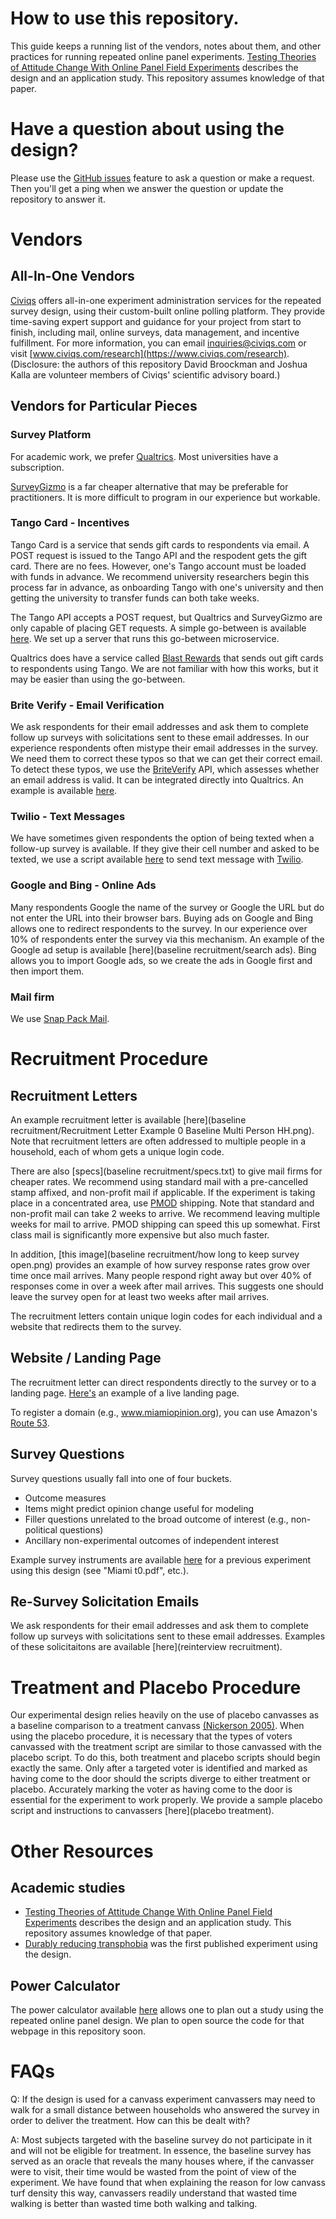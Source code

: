 # How to use this repository.

This guide keeps a running list of the vendors, notes about them, and other practices for running repeated online panel experiments. [Testing Theories of Attitude Change With Online Panel Field Experiments](http://papers.ssrn.com/sol3/papers.cfm?abstract_id=2742869) describes the design and an application study. This repository assumes knowledge of that paper.

# Have a question about using the design?

Please use the [GitHub issues](https://github.com/dbroockman/repeated-online-panel-experiments/issues) feature to ask a question or make a request. Then you'll get a ping when we answer the question or update the repository to answer it.

# Vendors

## All-In-One Vendors

[Civiqs](https://www.civiqs.com/research) offers all-in-one experiment administration services for the repeated survey design, using their custom-built online polling platform. They provide time-saving expert support and guidance for your project from start to finish, including mail, online surveys, data management, and incentive fulfillment. For more information, you can email <inquiries@civiqs.com> or visit [www.civiqs.com/research](https://www.civiqs.com/research). (Disclosure: the authors of this repository David Broockman and Joshua Kalla are volunteer members of Civiqs' scientific advisory board.)

## Vendors for Particular Pieces

### Survey Platform

For academic work, we prefer [Qualtrics](https://www.qualtrics.com). Most universities have a subscription.

[SurveyGizmo](https://www.surveygizmo.com) is a far cheaper alternative that may be preferable for practitioners. It is more difficult to program in our experience but workable.

### Tango Card - Incentives

Tango Card is a service that sends gift cards to respondents via email. A POST request is issued to the Tango API and the respodent gets the gift card. There are no fees. However, one's Tango account must be loaded with funds in advance. We recommend university researchers begin this process far in advance, as onboarding Tango with one's university and then getting the university to transfer funds can both take weeks.

The Tango API accepts a POST request, but Qualtrics and SurveyGizmo are only capable of placing GET requests. A simple go-between is available [here](tango). We set up a server that runs this go-between microservice.

Qualtrics does have a service called [Blast Rewards](https://www.qualtrics.com/innovation-exchange/tango-card/) that sends out gift cards to respondents using Tango. We are not familiar with how this works, but it may be easier than using the go-between.

### Brite Verify - Email Verification

We ask respondents for their email addresses and ask them to complete follow up surveys with solicitations sent to these email addresses. In our experience respondents often mistype their email addresses in the survey. We need them to correct these typos so that we can get their correct email. To detect these typos, we use the [BriteVerify](http://briteverify.com) API, which assesses whether an email address is valid. It can be integrated directly into Qualtrics. An example is available [here](briteverify).

### Twilio - Text Messages

We have sometimes given respondents the option of being texted when a follow-up survey is available. If they give their cell number and asked to be texted, we use a script available [here](twilio/invite_to_post_with_sms.py) to send text message with [Twilio](https://www.twilio.com).

### Google and Bing - Online Ads

Many respondents Google the name of the survey or Google the URL but do not enter the URL into their browser bars. Buying ads on Google and Bing allows one to redirect respondents to the survey. In our experience over 10% of respondents enter the survey via this mechanism. An example of the Google ad setup is available [here](baseline recruitment/search ads). Bing allows you to import Google ads, so we create the ads in Google first and then import them.

### Mail firm

We use [Snap Pack Mail](http://snappackmail.com).

# Recruitment Procedure

## Recruitment Letters

An example recruitment letter is available [here](baseline recruitment/Recruitment Letter Example 0 Baseline Multi Person HH.png). Note that recruitment letters are often addressed to multiple people in a household, each of whom gets a unique login code.

There are also [specs](baseline recruitment/specs.txt) to give mail firms for cheaper rates. We recommend using standard mail with a pre-cancelled stamp affixed, and non-profit mail if applicable. If the experiment is taking place in a concentrated area, use [PMOD](http://npf.org/blog/?p=1611) shipping. Note that standard and non-profit mail can take 2 weeks to arrive. We recommend leaving multiple weeks for mail to arrive. PMOD shipping can speed this up somewhat. First class mail is significantly more expensive but also much faster.

In addition, [this image](baseline recruitment/how long to keep survey open.png) provides an example of how survey response rates grow over time once mail arrives. Many people respond right away but over 40% of responses come in over a week after mail arrives. This suggests one should leave the survey open for at least two weeks after mail arrives.

The recruitment letters contain unique login codes for each individual and a website that redirects them to the survey.

## Website / Landing Page

The recruitment letter can direct respondents directly to the survey or to a landing page. [Here's](http://stanford.edu/~dbroock/stanford-berkeley-opinion-survey/Stanford-Berkeley_Survey_of_Public_Opinion/Stanford-Berkeley_Opinion_Survey.html) an example of a live landing page.

To register a domain (e.g., www.miamiopinion.org), you can use Amazon's [Route 53](https://en.wikipedia.org/wiki/Amazon_Route_53).

## Survey Questions

Survey questions usually fall into one of four buckets.

- Outcome measures
- Items might predict opinion change useful for modeling
- Filler questions unrelated to the broad outcome of interest (e.g., non-political questions)
- Ancillary non-experimental outcomes of independent interest

Example survey instruments are available [here](https://dataverse.harvard.edu/dataset.xhtml?persistentId=doi:10.7910/DVN/WKR39N) for a previous experiment using this design (see "Miami t0.pdf", etc.).

## Re-Survey Solicitation Emails

We ask respondents for their email addresses and ask them to complete follow up surveys with solicitations sent to these email addresses. Examples of these solicitaitons are available [here](reinterview recruitment).

# Treatment and Placebo Procedure

Our experimental design relies heavily on the use of placebo canvasses as a baseline comparison to a treatment canvass [(Nickerson 2005)](http://www.jakebowers.org/ITVExperiments/Nickerson.PA2005.pdf). When using the placebo procedure, it is necessary that the types of voters canvassed with the treatment script are similar to those canvassed with the placebo script. To do this, both treatment and placebo scripts should begin exactly the same. Only after a targeted voter is identified and marked as having come to the door should the scripts diverge to either treatment or placebo. Accurately marking the voter as having come to the door is essential for the experiment to work properly. We provide a sample placebo script and instructions to canvassers [here](placebo treatment).

# Other Resources

## Academic studies

- [Testing Theories of Attitude Change With Online Panel Field Experiments](http://papers.ssrn.com/sol3/papers.cfm?abstract_id=2742869) describes the design and an application study. This repository assumes knowledge of that paper.
- [Durably reducing transphobia](http://stanford.edu/~dbroock/published%20paper%20PDFs/broockman_kalla_transphobia_canvassing_experiment.pdf) was the first published experiment using the design.

## Power Calculator

The power calculator available [here](http://experiments.berkeley.edu) allows one to plan out a study using the repeated online panel design. We plan to open source the code for that webpage in this repository soon.

# FAQs

Q: If the design is used for a canvass experiment canvassers may need to walk for a small distance between households who answered the survey in order to deliver the treatment. How can this be dealt with?

A: Most subjects targeted with the baseline survey do not participate in it and will not be eligible for treatment.  In essence, the baseline survey has served as an oracle that reveals the many houses where, if the canvasser were to visit, their time would be wasted from the point of view of the experiment. We have found that when explaining the reason for low canvass turf density this way, canvassers readily understand that wasted time walking is better than wasted time both walking and talking.
